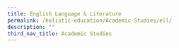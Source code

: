```yaml
---
title: English Language & Literature
permalink: /holistic-education/Academic-Studies/ell/
description: ""
third_nav_title: Academic Studies
---
```

